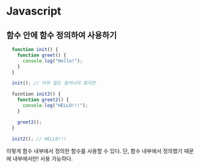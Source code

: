 # Javascript

## 함수 안에 함수 정의하여 사용하기

``` javascript
  function init() {
    function greet() {
      console.log("Hello!");
    }
  }

  init(); // 아무 일도 일어나지 않지만

  fucntion init2() {
    function greet2() {
      console.log("HELLO!!!");
    }

    greet2();
  }

  init2(); // HELLO!!!
```

이렇게 함수 내부에서 정의한 함수를 사용할 수 있다.
단, 함수 내부에서 정의했기 때문에 내부에서만! 사용 가능하다.
